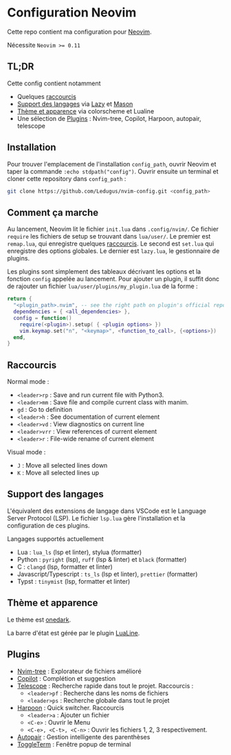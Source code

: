 # Configuration Neovim

Cette repo contient ma configuration pour [Neovim](https://neovim.io/).

Nécessite `Neovim >= 0.11`
## TL;DR
Cette config contient notamment
- Quelques [raccourcis](#raccourcis)
- [Support des langages](#support-des-langages) via [Lazy](https://github.com/folke/lazy.nvim) et [Mason](https://github.com/mason-org/mason.nvim)
- [Thème et apparence](#thème-et-apparence) via colorscheme et Lualine
- Une sélection de [Plugins](#plugins) : Nvim-tree, Copilot, Harpoon, autopair, telescope

## Installation
Pour trouver l'emplacement de l'installation `config_path`, ouvrir Neovim et taper la commande `:echo stdpath("config")`. Ouvrir ensuite un terminal et cloner cette repository dans `config_path` :
```sh
git clone https://github.com/Ledugus/nvim-config.git <config_path>
```
## Comment ça marche
Au lancement, Neovim lit le fichier `init.lua` dans `.config/nvim/`. Ce fichier `require` les fichiers de setup se trouvant dans `lua/user/`. Le premier est `remap.lua`, qui enregistre quelques [raccourcis](#raccourcis). Le second est `set.lua` qui enregistre des options globales. Le dernier est `lazy.lua`, le gestionnaire de plugins. 

Les plugins sont simplement des tableaux décrivant les options et la fonction `config` appelée au lancement. Pour ajouter un plugin, il suffit donc de rajouter un fichier `lua/user/plugins/my_plugin.lua` de la forme : 
```lua
return {
  "<plugin_path>.nvim", -- see the right path on plugin's official repo
  dependencies = { <all_dependencies> },
  config = function()
    require(<plugin>).setup( { <plugin options> })
    vim.keymap.set("n", "<keymap>", <function_to_call>, {<options>})
  end,
}
```


## Raccourcis
Normal mode : 
- `<leader>rp` : Save and run current file with Python3.
- `<leader>mm` : Save file and compile current class with manim.
- `gd` : Go to definition
- `<leader>h` : See documentation of current element
- `<leader>vd` : View diagnostics on current line
- `<leader>vrr` : View references of current element
- `<leader>r` : File-wide rename of current element

Visual mode : 
- `J` : Move all selected lines down
- `K` : Move all selected lines up
## Support des langages
L'équivalent des extensions de langage dans VSCode est le Language Server Protocol (LSP). Le fichier `lsp.lua` gère l'installation et la configuration de ces plugins. 

Langages supportés actuellement
- Lua : `lua_ls` (lsp et linter), stylua (formatter)
- Python : `pyright` (lsp), `ruff` (lsp & linter) et `black` (formatter)
- C : `clangd` (lsp, formatter et linter)
- Javascript/Typescript : `ts_ls` (lsp et linter), `prettier` (formatter)
- Typst : `tinymist` (lsp, formatter et linter)

## Thème et apparence
Le thème est [onedark](https://github.com/navarasu/onedark.nvim). 

La barre d'état est gérée par le plugin [LuaLine](https://github.com/nvim-lualine/lualine.nvim).
## Plugins
- [Nvim-tree](https://github.com/nvim-tree/nvim-tree.lua) : Explorateur de fichiers amélioré
- [Copilot](https://github.com/navarasu/onedark.nvim) : Complétion et suggestion
- [Telescope](https://github.com/nvim-telescope/telescope.nvim) : Recherche rapide dans tout le projet. Raccourcis :
  - `<leader>pf` : Recherche dans les noms de fichiers
  - `<leader>ps` : Recherche globale dans tout le projet
- [Harpoon](https://github.com/ThePrimeagen/harpoon) : Quick switcher. Raccourcis
  - `<leader>a` : Ajouter un fichier
  - `<C-e>` : Ouvrir le Menu
  - `<C-e>, <C-t>, <C-n>` : Ouvrir les fichiers 1, 2, 3 respectivement.
- [Autopair](https://github.com/windwp/nvim-autopairs) : Gestion intelligente des parenthèses
- [ToggleTerm](https://github.com/akinsho/toggleterm.nvim) : Fenêtre popup de terminal
